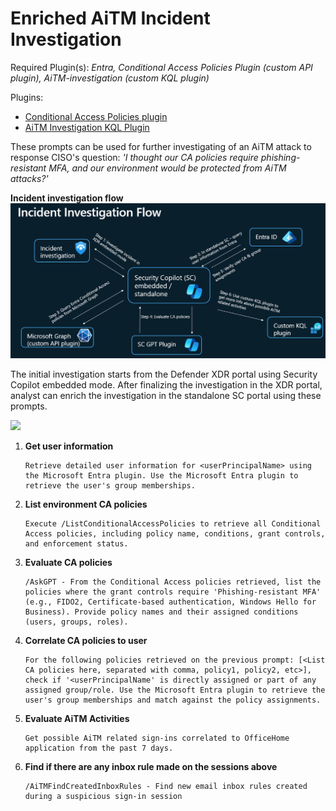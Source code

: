 # Enriched AiTM Incident Investigation

Required Plugin(s): *Entra, Conditional Access Policies Plugin (custom API plugin), AiTM-investigation (custom KQL plugin)*

Plugins:
- [Conditional Access Policies plugin](https://github.com/samilamppu/SecurityCopilot/blob/main/Plugins/API/EIDCAP-API.yaml)
- [AiTM Investigation KQL Plugin](https://github.com/samilamppu/SecurityCopilot/blob/main/Plugins/KQL/KQL_AiTMInvestigation.yaml)


These prompts can be used for further investigating of an AiTM attack to response CISO's question: *'I thought our CA policies require phishing-resistant MFA, and our environment would be protected from AiTM attacks?'*

**Incident investigation flow**
<a href="https://raw.githubusercontent.com/samilamppu/SecurityCopilot/main/Media/Flow.png" target="_blank"><img src="./Media/Flow.png" width="700" /></a>

The initial investigation starts from the Defender XDR portal using Security Copilot embedded mode. After finalizing the investigation in the XDR portal, analyst can enrich the investigation in the standalone SC portal using these prompts.

<a href="https://raw.githubusercontent.com/samilamppu/SecurityCopilot/main/Media/IncidentInvestigation.png" target="_blank"><img src="./Media/IncidentInvestigation.png" width="700" /></a>

1. **Get user information**
    ```
    Retrieve detailed user information for <userPrincipalName> using the Microsoft Entra plugin. Use the Microsoft Entra plugin to retrieve the user's group memberships.
    ```

2. **List environment CA policies**
    ```
    Execute /ListConditionalAccessPolicies to retrieve all Conditional Access policies, including policy name, conditions, grant controls, and enforcement status.
    ```

3. **Evaluate CA policies**
    ```
    /AskGPT - From the Conditional Access policies retrieved, list the policies where the grant controls require 'Phishing-resistant MFA' (e.g., FIDO2, Certificate-based authentication, Windows Hello for Business). Provide policy names and their assigned conditions (users, groups, roles).
    ```

4. **Correlate CA policies to user**
    ```
    For the following policies retrieved on the previous prompt: [<List CA policies here, separated with comma, policy1, policy2, etc>], check if '<userPrincipalName' is directly assigned or part of any assigned group/role. Use the Microsoft Entra plugin to retrieve the user's group memberships and match against the policy assignments.
    ```

5. **Evaluate AiTM Activities**
    ```
    Get possible AiTM related sign-ins correlated to OfficeHome application from the past 7 days.
    ```

6. **Find if there are any inbox rule made on the sessions above**
    ```
    /AiTMFindCreatedInboxRules - Find new email inbox rules created during a suspicious sign-in session
    ```